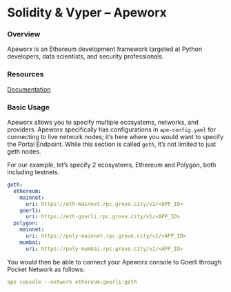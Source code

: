 # Solidity & Vyper – Apeworx

### Overview

Apeworx is an Ethereum development framework targeted at Python developers, data scientists, and security professionals.

### Resources

[Documentation](https://docs.apeworx.io/ape/stable/)

### Basic Usage

Apeworx allows you to specify multiple ecosystems, networks, and providers. Apeworx specifically has configurations in `ape-config.yaml` for connecting to live network nodes; it’s here where you would want to specify the Portal Endpoint. While this section is called `geth`, it’s not limited to just geth nodes.

For our example, let’s specify 2 ecosystems, Ethereum and Polygon, both including testnets.

```yaml
geth:
  ethereum:
    mainnet:
      uri: https://eth-mainnet.rpc.grove.city/v1/<APP_ID>
    goerli:
      uri: https://eth-goerli.rpc.grove.city/v1/<APP_ID>
  polygon:
    mainnet:
      uri: https://poly-mainnet.rpc.grove.city/v1/<APP_ID>
    mumbai:
      uri: https://poly-mumbai.rpc.grove.city/v1/<APP_ID>
```

You would then be able to connect your Apeworx console to Goerli through Pocket Network as follows:

```yaml
ape console --network ethereum:goerli:geth
```
